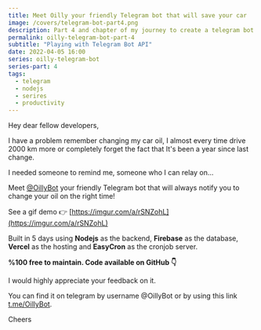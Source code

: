 ```yaml
---
title: Meet Oilly your friendly Telegram bot that will save your car
image: /covers/telegram-bot-part4.png
description: Part 4 and chapter of my journey to create a telegram bot that will remind changing my car oil for me using nodejs.
permalink: oilly-telegram-bot-part-4
subtitle: "Playing with Telegram Bot API"
date: 2022-04-05 16:00
series: oilly-telegram-bot
series-part: 4
tags:
  - telegram
  - nodejs
  - serires
  - productivity
---
```


Hey dear fellow developers,

I have a problem remember changing my car oil, I almost every time drive 2000 km more or completely forget the fact that It's been a year since last change.

I needed someone to remind me, someone who I can relay on...

Meet [@OillyBot](https://t.me/OillyBot) your friendly Telegram bot that will always notify you to change your oil on the right time!

See a gif demo 👉 [https://imgur.com/a/rSNZohL](https://imgur.com/a/rSNZohL)

Built in 5 days using **Nodejs** as the backend, **Firebase** as the database, **Vercel** as the hosting and **EasyCron** as the cronjob server.

**%100 free to maintain. Code available on GitHub 👇**

<urlPreview url="https://github.com/nagi1/oilly-telegram-bot" />

I would highly appreciate your feedback on it.

You can find it on telegram by username @OillyBot or by using this link [t.me/OillyBot](https://t.me/OillyBot).

Cheers
